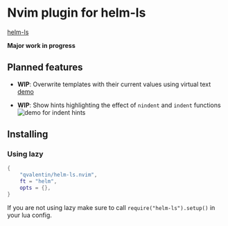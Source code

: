 # Nvim plugin for helm-ls

[helm-ls](https://github.com/mrjosh/helm-ls/)

**Major work in progress**

## Planned features

- **WIP**: Overwrite templates with their current values using virtual text [demo](https://github.com/mrjosh/helm-ls/issues/26#issuecomment-2308893242)

- **WIP**: Show hints highlighting the effect of `nindent` and `indent` functions
  ![demo for indent hints](https://raw.githubusercontent.com/qvalentin/helm-ls.nvim/main/doc/gifs/indent-hints.gif)


## Installing

### Using lazy

```lua
{
    "qvalentin/helm-ls.nvim",
    ft = "helm",
    opts = {},
}
```

If you are not using lazy make sure to call `require("helm-ls").setup()` in your lua config.

